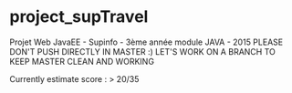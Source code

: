 # project_supTravel
Projet Web JavaEE - Supinfo - 3ème année module JAVA - 2015
PLEASE DON'T PUSH DIRECTLY IN MASTER :) LET'S WORK ON A BRANCH TO KEEP MASTER CLEAN AND WORKING

Currently estimate score : > 20/35
